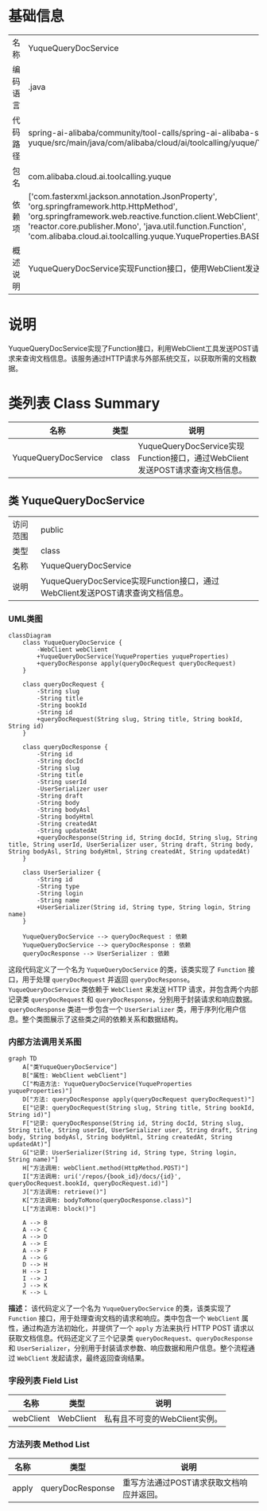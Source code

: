 # 基础信息

|      |      |
|------|------|
| 名称 | YuqueQueryDocService |
| 编码语言 | .java |
| 代码路径 | spring-ai-alibaba/community/tool-calls/spring-ai-alibaba-starter-tool-calling-yuque/src/main/java/com/alibaba/cloud/ai/toolcalling/yuque/YuqueQueryDocService.java |
| 包名 | com.alibaba.cloud.ai.toolcalling.yuque |
| 依赖项 | ['com.fasterxml.jackson.annotation.JsonProperty', 'org.springframework.http.HttpMethod', 'org.springframework.web.reactive.function.client.WebClient', 'reactor.core.publisher.Mono', 'java.util.function.Function', 'com.alibaba.cloud.ai.toolcalling.yuque.YuqueProperties.BASE_URL'] |
| 概述说明 | YuqueQueryDocService实现Function接口，使用WebClient发送POST请求查询文档信息。 |

# 说明

YuqueQueryDocService实现了Function接口，利用WebClient工具发送POST请求来查询文档信息。该服务通过HTTP请求与外部系统交互，以获取所需的文档数据。

# 类列表 Class Summary

| 名称   | 类型  | 说明 |
|-------|------|-------------|
| YuqueQueryDocService | class | YuqueQueryDocService实现Function接口，通过WebClient发送POST请求查询文档信息。 |



## 类 YuqueQueryDocService

|      |      |
|------|------|
| 访问范围 | public |
| 类型 | class |
| 名称 | YuqueQueryDocService |
| 说明 | YuqueQueryDocService实现Function接口，通过WebClient发送POST请求查询文档信息。 |


### UML类图

```mermaid
classDiagram
    class YuqueQueryDocService {
        -WebClient webClient
        +YuqueQueryDocService(YuqueProperties yuqueProperties)
        +queryDocResponse apply(queryDocRequest queryDocRequest)
    }

    class queryDocRequest {
        -String slug
        -String title
        -String bookId
        -String id
        +queryDocRequest(String slug, String title, String bookId, String id)
    }

    class queryDocResponse {
        -String id
        -String docId
        -String slug
        -String title
        -String userId
        -UserSerializer user
        -String draft
        -String body
        -String bodyAsl
        -String bodyHtml
        -String createdAt
        -String updatedAt
        +queryDocResponse(String id, String docId, String slug, String title, String userId, UserSerializer user, String draft, String body, String bodyAsl, String bodyHtml, String createdAt, String updatedAt)
    }

    class UserSerializer {
        -String id
        -String type
        -String login
        -String name
        +UserSerializer(String id, String type, String login, String name)
    }

    YuqueQueryDocService --> queryDocRequest : 依赖
    YuqueQueryDocService --> queryDocResponse : 依赖
    queryDocResponse --> UserSerializer : 依赖
```

这段代码定义了一个名为 `YuqueQueryDocService` 的类，该类实现了 `Function` 接口，用于处理 `queryDocRequest` 并返回 `queryDocResponse`。`YuqueQueryDocService` 类依赖于 `WebClient` 来发送 HTTP 请求，并包含两个内部记录类 `queryDocRequest` 和 `queryDocResponse`，分别用于封装请求和响应数据。`queryDocResponse` 类进一步包含一个 `UserSerializer` 类，用于序列化用户信息。整个类图展示了这些类之间的依赖关系和数据结构。


### 内部方法调用关系图

```mermaid
graph TD
    A["类YuqueQueryDocService"]
    B["属性: WebClient webClient"]
    C["构造方法: YuqueQueryDocService(YuqueProperties yuqueProperties)"]
    D["方法: queryDocResponse apply(queryDocRequest queryDocRequest)"]
    E["记录: queryDocRequest(String slug, String title, String bookId, String id)"]
    F["记录: queryDocResponse(String id, String docId, String slug, String title, String userId, UserSerializer user, String draft, String body, String bodyAsl, String bodyHtml, String createdAt, String updatedAt)"]
    G["记录: UserSerializer(String id, String type, String login, String name)"]
    H["方法调用: webClient.method(HttpMethod.POST)"]
    I["方法调用: uri('/repos/{book_id}/docs/{id}', queryDocRequest.bookId, queryDocRequest.id)"]
    J["方法调用: retrieve()"]
    K["方法调用: bodyToMono(queryDocResponse.class)"]
    L["方法调用: block()"]

    A --> B
    A --> C
    A --> D
    A --> E
    A --> F
    A --> G
    D --> H
    H --> I
    I --> J
    J --> K
    K --> L
```

**描述：**
该代码定义了一个名为 `YuqueQueryDocService` 的类，该类实现了 `Function` 接口，用于处理查询文档的请求和响应。类中包含一个 `WebClient` 属性，通过构造方法初始化，并提供了一个 `apply` 方法来执行 HTTP POST 请求以获取文档信息。代码还定义了三个记录类 `queryDocRequest`、`queryDocResponse` 和 `UserSerializer`，分别用于封装请求参数、响应数据和用户信息。整个流程通过 `WebClient` 发起请求，最终返回查询结果。

### 字段列表 Field List

| 名称  | 类型  | 说明 |
|-------|-------|------|
| webClient | WebClient | 私有且不可变的WebClient实例。 |

### 方法列表 Method List

| 名称  | 类型  | 说明 |
|-------|-------|------|
| apply | queryDocResponse | 重写方法通过POST请求获取文档响应并返回。 |




